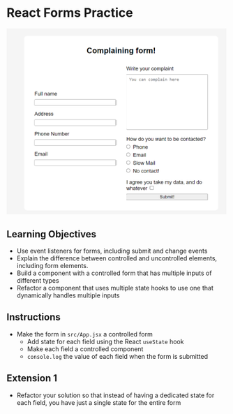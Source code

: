 # React Forms Practice

![](image.png)

## Learning Objectives
- Use event listeners for forms, including submit and change events
- Explain the difference between controlled and uncontrolled elements, including form elements.
- Build a component with a controlled form that has multiple inputs of different types
- Refactor a component that uses multiple state hooks to use one that dynamically handles multiple inputs

## Instructions
- Make the form in `src/App.jsx` a controlled form
  - Add state for each field using the React `useState` hook
  - Make each field a controlled component
  - `console.log` the value of each field when the form is submitted

## Extension 1
- Refactor your solution so that instead of having a dedicated state for each field, you have just a single state for 
  the entire form
